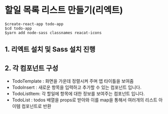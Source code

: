 # 할일 목록 리스트 만들기(리엑트)

```
$create-react-app todo-app
$cd todo-app
$yarn add node-sass classnames reacat-icons
```



## 1. 리엑트 설치 및 Sass 설치 진행

## 2. 각 컴포넌트 구성

- TodoTemplate : 화면을 가운데 정렬시켜 주며 앱 타이틀을 보여줌
- TodoInsert : 새로운 항목을 입력하고 추가할 수 있는 컴포넌트 입니다.
- TodoListItem: 각 할일에 항목에 대한 정보를 보여주는 컴포넌트 입니다.
- TodoList : todos 배열을 props로 받아와 이를 map을 통해서 여러개의 리스트 아이템 컴포넌트로 반환